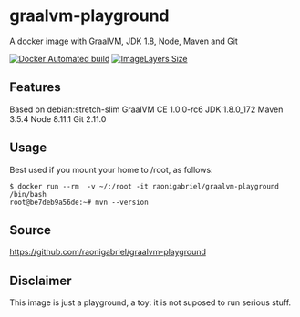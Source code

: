 # graalvm-playground
A docker image with GraalVM, JDK 1.8, Node, Maven and Git

[![Docker Automated build](https://img.shields.io/docker/automated/raonigabriel/graalvm-playground.svg)](https://hub.docker.com/r/raonigabriel/graalvm-playground/)
[![ImageLayers Size](https://img.shields.io/imagelayers/image-size/raonigabriel/graalvm-playground/latest.svg)](https://hub.docker.com/r/raonigabriel/graalvm-playground/)

## Features
Based on debian:stretch-slim
GraalVM CE 1.0.0-rc6
JDK 1.8.0_172
Maven 3.5.4
Node 8.11.1
Git 2.11.0

## Usage
Best used if you mount your home to /root, as follows:
```
$ docker run --rm  -v ~/:/root -it raonigabriel/graalvm-playground /bin/bash
root@be7deb9a56de:~# mvn --version
```
## Source
https://github.com/raonigabriel/graalvm-playground

## Disclaimer
This image is just a playground, a toy: it is not suposed to run serious stuff.
